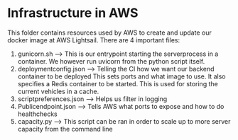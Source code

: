 # Infrastructure in AWS
This folder contains resources used by AWS to create and update our docker image at AWS Lightsail. There are 4 important files: 

1. gunicorn.sh --> This is our entrypoint starting the serverprocess in a container. We however run uvicorn from the python script itself. 
2. deploymentconfig.json --> Telling the CI how we want our backend container to be deployed
   This sets ports and what image to use. It also specifies a Redis container to be started. This is used for storing the current vehicles in a cache. 
3. scriptpreferences.json --> Helps us filter in logging 
4. Publicendpoint.json --> Tells AWS what ports to expose and how to do healthchecks
5. capacity.py --> This script can be ran in order to scale up to more server capacity from the command line
